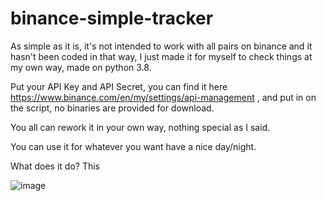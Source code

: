 # binance-simple-tracker

As simple as it is, it's not intended to work with all pairs on binance and it hasn't been coded in that way, I just made it for myself to check things at my own way, made on python 3.8.

Put your API Key and API Secret, you can find it here https://www.binance.com/en/my/settings/api-management , and put in on the script, no binaries are provided for download.

You all can rework it in your own way, nothing special as I said.

You can use it for whatever you want have a nice day/night.

What does it do?
This


![image](https://user-images.githubusercontent.com/25936173/118055694-e131e600-b388-11eb-91cd-9189d01a1b85.png)

